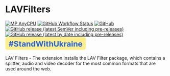 # LAVFilters

[![MP AnyCPU](https://img.shields.io/badge/MP-AnyCPU-blue?logo=windows&logoColor=white)](https://github.com/Mediaportal-Plugin-Team/LAVFilters/releases)
[![GitHub Workflow Status](https://img.shields.io/github/actions/workflow/status/Mediaportal-Plugin-Team/LAVFilters/daily.yml?logo=github)](https://github.com/Mediaportal-Plugin-Team/LAVFilters/actions)
[![GitHub](https://img.shields.io/github/license/Mediaportal-Plugin-Team/LAVFilters?color=blue)](https://github.com/Mediaportal-Plugin-Team/LAVFilters/blob/master/LICENSE)
[![GitHub release (latest SemVer including pre-releases)](https://img.shields.io/github/v/release/Mediaportal-Plugin-Team/LAVFilters?include_prereleases)](https://github.com/Mediaportal-Plugin-Team/LAVFilters/releases)
[![GitHub release (latest by date including pre-releases)](https://img.shields.io/github/downloads-pre/Mediaportal-Plugin-Team/LAVFilters/latest/total?label=release@downloads)](https://github.com/Mediaportal-Plugin-Team/LAVFilters/releases)
[![StandWithUkraine](https://raw.githubusercontent.com/vshymanskyy/StandWithUkraine/main/badges/StandWithUkraine.svg)](https://github.com/vshymanskyy/StandWithUkraine/blob/main/docs/README.md)

LAV Filters - The extension installs the LAV Filter package, which contains a splitter, audio and video decoder for the most common formats that are used around the web.
